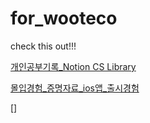 # for_wooteco

check this out!!!

[개인공부기록_Notion CS Library](https://www.notion.so/CS-Library-11f93c9a0058423abc450348b9df9ce0)

[몰입경험_증명자료_ios앱_출시경험](https://github.com/bmong4mong0318/for_wooteco/blob/main/%EC%B9%98%EC%97%B4%ED%95%9C%20%ED%95%98%EB%A3%A8_IR%EC%9E%90%EB%A3%8C.pdf)

[]